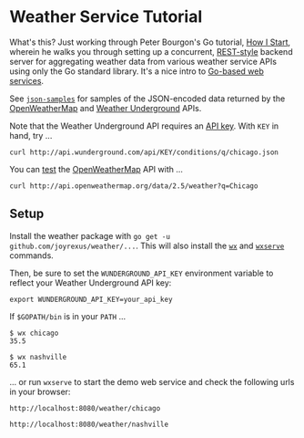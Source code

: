 # Weather Service Tutorial

What's this? Just working through Peter Bourgon's Go tutorial, [How I Start](https://howistart.org/posts/go/1), wherein he walks you through setting up a concurrent, [REST-style](https://github.com/rcc-uchicago/api-standards#rcc-web-service-standards) backend server for aggregating weather data from various weather service APIs using only the Go standard library. It's a nice intro to [Go-based web services](http://bl.ocks.org/joyrexus/e2daebf6759d6b930fe7).

See [`json-samples`](json-samples) for samples of the JSON-encoded data
returned by the [OpenWeatherMap](http://openweathermap.org/api) and 
[Weather Underground](http://www.wunderground.com/weather/api) APIs.

Note that the Weather Underground API requires an [API key](http://www.wunderground.com/weather/api/d/login.html). With `KEY` in hand, try ...

    curl http://api.wunderground.com/api/KEY/conditions/q/chicago.json

You can [test](http://api.openweathermap.org/data/2.5/weather?q=Chicago) the [OpenWeatherMap](http://openweathermap.org) API with ...

    curl http://api.openweathermap.org/data/2.5/weather?q=Chicago


## Setup

Install the weather package with `go get -u github.com/joyrexus/weather/...`.  This will also install the [`wx`](cmd/wx/README.md) and [`wxserve`](cmd/wxserve/README.md) commands.

Then, be sure to set the `WUNDERGROUND_API_KEY` environment variable to reflect your Weather Underground API key:

    export WUNDERGROUND_API_KEY=your_api_key

If `$GOPATH/bin` is in your `PATH` ...

    $ wx chicago
    35.5

    $ wx nashville
    65.1

... or run `wxserve` to start the demo web service and check the following urls in your browser:

    http://localhost:8080/weather/chicago

    http://localhost:8080/weather/nashville



